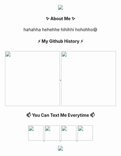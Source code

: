 

<!--
**friedchickenn/friedchickenn** is a ✨ _special_ ✨ repository because its `README.md` (this file) appears on your GitHub profile.

Here are some ideas to get you started:

- 🔭 I’m currently working on ...
- 🌱 I’m currently learning ...
- 📫 How to reach me: ...
- 😄 Pronouns: ...
- ⚡ Fun fact: ...
-->
<p align="center"> 
  <img src="https://capsule-render.vercel.app/api?type=waving&animation=fadeIn&color=gradient&height=100&section=header&text=AnnyeongYeorobuun!🕹️&fontSize=50&fontColor=white" />
</p>
<h4 align="center"> ✨ About Me ✨ </h4>
<p align="center">
  hahahha hehehhe hihihhi hohohho😄
</p>
<h4 align="center"> ⚡ My Github History ⚡ </h4>

<p align="center">
  <a href="https://github.com/friedchickenn/github-readme-stats">
  <img height=180 align="center" src="https://github-readme-stats.vercel.app/api?username=friedchickenn&theme=transparent" />
</a>
<a href="https://github.com/anuraghazra/convoychat">
  <img height=180 align="center" src="https://github-readme-stats.vercel.app/api/top-langs?username=friedchickenn&layout=compact&langs_count=8&card_width=320&theme=transparent" />
</a>
</p>


<h4 align="center"> 📫 You Can Text Me Everytime 📫 </h4>
<p align="center">
  <a href=" https://www.instagram.com/erikayanti26/">  <img height="50" src="https://user-images.githubusercontent.com/46517096/166974368-9798f39f-1f46-499c-b14e-81f0a3f83a06.png "/> </a>
  <a href=" https://www.linkedin.com/in/erika-yanti-6a11a321a"> <img height="50" src="https://cdn3.iconfinder.com/data/icons/social-network-linear-color/100/LinkedIn-512.png"/> </a>
  <a href=" https://www.facebook.com/profile.php?id=100041683242086"> <img height="50" src="https://cdn3.iconfinder.com/data/icons/social-network-linear-color/100/Facebook-512.png"/> </a>
  <a href=" https://wa.me/qr/KD7CFQOUVQQHM1"> <img height="50" src="https://cdn3.iconfinder.com/data/icons/social-network-linear-color/100/Whatsapp-512.png"/> </a>
</p>
<p align="center"> 
  <img src="https://capsule-render.vercel.app/api?type=waving&animation=fadeIn&color=gradient&height=100&section=footer&fontSize=50&fontColor=auto" />
</p>







